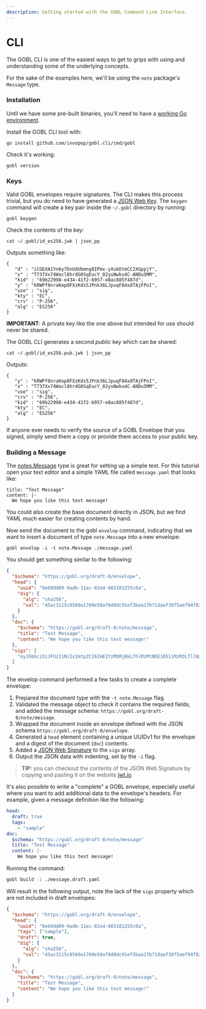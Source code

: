 ```yaml
---
description: Getting started with the GOBL Command Line Interface.
---
```


# CLI

The GOBL CLI is one of the easiest ways to get to grips with using and understanding some of the underlying concepts.

For the sake of the examples here, we'll be using the `note` package's `Message` type.

### Installation

Until we have some pre-built binaries, you'll need to have a [working Go environment](https://go.dev/doc/install).

Install the GOBL CLI tool with:

```
go install github.com/invopop/gobl.cli/cmd/gobl
```

Check it's working:

```
gobl version
```

### Keys

Valid GOBL envelopes require signatures. The CLI makes this process trivial, but you do need to have generated a [JSON Web Key](https://datatracker.ietf.org/doc/html/rfc7517). The `keygen` command will create a key pair inside the `~/.gobl` directory by running:

```shell
gobl keygen
```

Check the contents of the key:

```
cat ~/.gobl/id_es256.jwk | json_pp
```

Outputs something like:

```
{
   "d" : "iCGEXA1Yn6y7DnUdUbmng8IPmx-yXukDtmCC2XGppjY",
   "x" : "T737Xx74Wacl8hrdG0SqEucY_02yuNwku4C-ANDu5MM",
   "kid" : "69b22998-e434-41f2-b957-e8ac885f487d",
   "y" : "kRWPf8nraKep8FXzKds5JPnk36LJpuqF84x8TAjFPoI",
   "use" : "sig",
   "kty" : "EC",
   "crv" : "P-256",
   "alg" : "ES256"
}
```

**IMPORTANT**: A private key like the one above but intended for use should never be shared.

The GOBL CLI generates a second _public_ key which can be shared:

```
cat ~/.gobl/id_es256.pub.jwk | json_pp
```

Outputs:

```
{
   "y" : "kRWPf8nraKep8FXzKds5JPnk36LJpuqF84x8TAjFPoI",
   "x" : "T737Xx74Wacl8hrdG0SqEucY_02yuNwku4C-ANDu5MM",
   "use" : "sig",
   "crv" : "P-256",
   "kid" : "69b22998-e434-41f2-b957-e8ac885f487d",
   "kty" : "EC",
   "alg" : "ES256"
}
```

If anyone ever needs to verify the source of a GOBL Envelope that you signed, simply send them a copy or provide them access to your public key.

### Building a Message

The [notes.Message](https://github.com/invopop/gobl/blob/main/note/message.go) type is great for setting up a simple test. For this tutorial open your text editor and a simple YAML file called `message.yaml` that looks like:

```
title: "Test Message"
content: |-
  We hope you like this test message!
```

You could also create the base document directly in JSON, but we find YAML much easier for creating contents by hand.

Now send the document to the gobl `envelop` command, indicating that we want to insert a document of type `note.Message` into a new envelope:

```
gobl envelop -i -t note.Message ./message.yaml
```

You should get something similar to the following:

```json
{
  "$schema": "https://gobl.org/draft-0/envelope",
  "head": {
    "uuid": "8e69dd09-9adb-11ec-82ed-665181255c0a",
    "dig": {
      "alg": "sha256",
      "val": "45ac3115c8569a1789e58af8d0dc91ef3baa1fb71daaf38f5aef94f82b4d0033"
    }
  },
  "doc": {
    "$schema": "https://gobl.org/draft-0/note/message",
    "title": "Test Message",
    "content": "We hope you like this test message!"
  },
  "sigs": [
    "eyJhbGciOiJFUzI1NiIsImtpZCI6ImE2YzM5MjBkLThlMzMtNDE1OS1iMzM3LTllNzQ2MTcxNmRmMSJ9.eyJ1dWlkIjoiOGU2OWRkMDktOWFkYi0xMWVjLTgyZWQtNjY1MTgxMjU1YzBhIiwiZGlnIjp7ImFsZyI6InNoYTI1NiIsInZhbCI6IjQ1YWMzMTE1Yzg1NjlhMTc4OWU1OGFmOGQwZGM5MWVmM2JhYTFmYjcxZGFhZjM4ZjVhZWY5NGY4MmI0ZDAwMzMifX0.VV9LRGEVPoO-tnOS-j6ItUEvYNcaQ1CbwCMN3qJorZXV3ON51wzalRuzJxulPnlFPtohWd_gc2Mf81MDIAK47Q"
  ]
}
```

The envelop command performed a few tasks to create a complete envelope:

1. Prepared the document type with the `-t note.Message` flag.
2. Validated the message object to check it contains the required fields, and added the message schema: `https://gobl.org/draft-0/note/message`.
3. Wrapped the document inside an envelope defined with the JSON schema `https://gobl.org/draft-0/envelope`.
4. Generated a `head` element containing a unique UUIDv1 for the envelope and a digest of the document (`doc`) contents.
5. Added a [JSON Web Signature](https://datatracker.ietf.org/doc/html/rfc7515) to the `sigs` array.
6. Output the JSON data with indenting, set by the `-i` flag.

> **TIP:** you can checkout the contents of the JSON Web Signature by copying and pasting it on the website [jwt.io](https://jwt.io).

It's also possible to write a "complete" a GOBL envelope, especially useful where you want to add additional data to the envelope's headers. For example, given a message definition like the following:

```yaml
head:
  draft: true
  tags:
    - "sample"
doc:
  $schema: "https://gobl.org/draft-0/note/message"
  title: "Test Message"
  content: |-
    We hope you like this test message!
```

Running the command:

```bash
gobl build -i ./message.draft.yaml
```

Will result in the following output, note the lack of the `sigs` property which are not included in draft envelopes:

```json
{
  "$schema": "https://gobl.org/draft-0/envelope",
  "head": {
    "uuid": "8e69dd09-9adb-11ec-82ed-665181255c0a",
    "tags": ["sample"],
    "draft": true,
    "dig": {
      "alg": "sha256",
      "val": "45ac3115c8569a1789e58af8d0dc91ef3baa1fb71daaf38f5aef94f82b4d0033"
    }
  },
  "doc": {
    "$schema": "https://gobl.org/draft-0/note/message",
    "title": "Test Message",
    "content": "We hope you like this test message!"
  }
}
```
